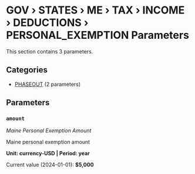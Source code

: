 # GOV › STATES › ME › TAX › INCOME › DEDUCTIONS › PERSONAL_EXEMPTION Parameters

This section contains 3 parameters.

## Categories

- [PHASEOUT](phaseout/index.md) (2 parameters)

## Parameters

### `amount`
*Maine Personal Exemption Amount*

Maine personal exemption amount

**Unit: currency-USD | Period: year**

Current value (2024-01-01): **$5,000**

